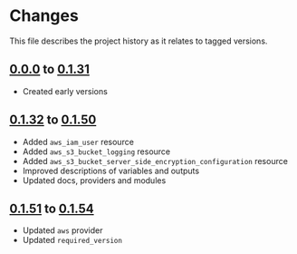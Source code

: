 # Changes
This file describes the project history as it relates to tagged versions.

## [0.0.0](.) to [0.1.31](.)
- Created early versions

## [0.1.32](.) to [0.1.50](.)
- Added `aws_iam_user` resource
- Added `aws_s3_bucket_logging` resource
- Added `aws_s3_bucket_server_side_encryption_configuration` resource
- Improved descriptions of variables and outputs
- Updated docs, providers and modules

## [0.1.51](.) to [0.1.54](.)
- Updated `aws` provider
- Updated `required_version`
